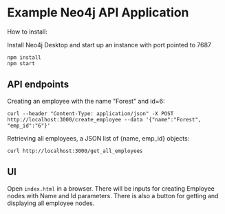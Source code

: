 # Example Neo4j API Application


How to install:

Install Neo4j Desktop and start up an instance with port pointed to 7687

```shell
npm install
npm start
```

## API endpoints

Creating an employee with the name "Forest" and id=6:
```
curl --header "Content-Type: application/json" -X POST http://localhost:3000/create_employee --data '{"name":"Forest", "emp_id":"6"}'
```

Retrieving all employees, a JSON list of {name, emp_id} objects:
```
curl http://localhost:3000/get_all_employees
```

## UI
Open `index.html` in a browser. There will be inputs for creating Employee nodes with Name and Id parameters. There is also a button for getting and displaying all employee nodes.
